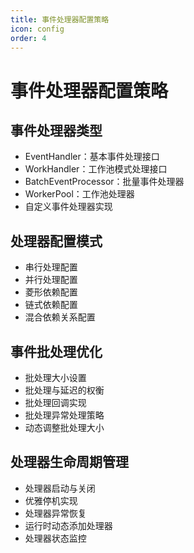 ```yaml
---
title: 事件处理器配置策略
icon: config
order: 4
---
```


# 事件处理器配置策略

## 事件处理器类型

- EventHandler：基本事件处理接口
- WorkHandler：工作池模式处理接口
- BatchEventProcessor：批量事件处理器
- WorkerPool：工作池处理器
- 自定义事件处理器实现

## 处理器配置模式

- 串行处理配置
- 并行处理配置
- 菱形依赖配置
- 链式依赖配置
- 混合依赖关系配置

## 事件批处理优化

- 批处理大小设置
- 批处理与延迟的权衡
- 批处理回调实现
- 批处理异常处理策略
- 动态调整批处理大小

## 处理器生命周期管理

- 处理器启动与关闭
- 优雅停机实现
- 处理器异常恢复
- 运行时动态添加处理器
- 处理器状态监控
